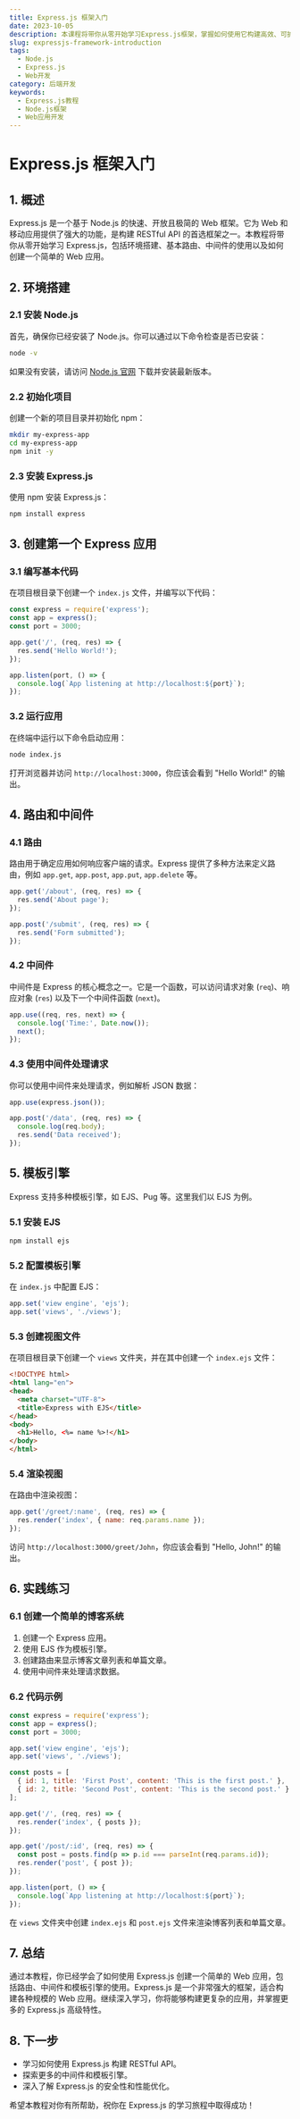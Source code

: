 ```yaml
---
title: Express.js 框架入门
date: 2023-10-05
description: 本课程将带你从零开始学习Express.js框架，掌握如何使用它构建高效、可扩展的Node.js应用程序。
slug: expressjs-framework-introduction
tags:
  - Node.js
  - Express.js
  - Web开发
category: 后端开发
keywords:
  - Express.js教程
  - Node.js框架
  - Web应用开发
---
```


# Express.js 框架入门

## 1. 概述

Express.js 是一个基于 Node.js 的快速、开放且极简的 Web 框架。它为 Web 和移动应用提供了强大的功能，是构建 RESTful API 的首选框架之一。本教程将带你从零开始学习 Express.js，包括环境搭建、基本路由、中间件的使用以及如何创建一个简单的 Web 应用。

## 2. 环境搭建

### 2.1 安装 Node.js

首先，确保你已经安装了 Node.js。你可以通过以下命令检查是否已安装：

```bash
node -v
```

如果没有安装，请访问 [Node.js 官网](https://nodejs.org/) 下载并安装最新版本。

### 2.2 初始化项目

创建一个新的项目目录并初始化 npm：

```bash
mkdir my-express-app
cd my-express-app
npm init -y
```

### 2.3 安装 Express.js

使用 npm 安装 Express.js：

```bash
npm install express
```

## 3. 创建第一个 Express 应用

### 3.1 编写基本代码

在项目根目录下创建一个 `index.js` 文件，并编写以下代码：

```javascript
const express = require('express');
const app = express();
const port = 3000;

app.get('/', (req, res) => {
  res.send('Hello World!');
});

app.listen(port, () => {
  console.log(`App listening at http://localhost:${port}`);
});
```

### 3.2 运行应用

在终端中运行以下命令启动应用：

```bash
node index.js
```

打开浏览器并访问 `http://localhost:3000`，你应该会看到 "Hello World!" 的输出。

## 4. 路由和中间件

### 4.1 路由

路由用于确定应用如何响应客户端的请求。Express 提供了多种方法来定义路由，例如 `app.get`, `app.post`, `app.put`, `app.delete` 等。

```javascript
app.get('/about', (req, res) => {
  res.send('About page');
});

app.post('/submit', (req, res) => {
  res.send('Form submitted');
});
```

### 4.2 中间件

中间件是 Express 的核心概念之一。它是一个函数，可以访问请求对象 (`req`)、响应对象 (`res`) 以及下一个中间件函数 (`next`)。

```javascript
app.use((req, res, next) => {
  console.log('Time:', Date.now());
  next();
});
```

### 4.3 使用中间件处理请求

你可以使用中间件来处理请求，例如解析 JSON 数据：

```javascript
app.use(express.json());

app.post('/data', (req, res) => {
  console.log(req.body);
  res.send('Data received');
});
```

## 5. 模板引擎

Express 支持多种模板引擎，如 EJS、Pug 等。这里我们以 EJS 为例。

### 5.1 安装 EJS

```bash
npm install ejs
```

### 5.2 配置模板引擎

在 `index.js` 中配置 EJS：

```javascript
app.set('view engine', 'ejs');
app.set('views', './views');
```

### 5.3 创建视图文件

在项目根目录下创建一个 `views` 文件夹，并在其中创建一个 `index.ejs` 文件：

```html
<!DOCTYPE html>
<html lang="en">
<head>
  <meta charset="UTF-8">
  <title>Express with EJS</title>
</head>
<body>
  <h1>Hello, <%= name %>!</h1>
</body>
</html>
```

### 5.4 渲染视图

在路由中渲染视图：

```javascript
app.get('/greet/:name', (req, res) => {
  res.render('index', { name: req.params.name });
});
```

访问 `http://localhost:3000/greet/John`，你应该会看到 "Hello, John!" 的输出。

## 6. 实践练习

### 6.1 创建一个简单的博客系统

1. 创建一个 Express 应用。
2. 使用 EJS 作为模板引擎。
3. 创建路由来显示博客文章列表和单篇文章。
4. 使用中间件来处理请求数据。

### 6.2 代码示例

```javascript
const express = require('express');
const app = express();
const port = 3000;

app.set('view engine', 'ejs');
app.set('views', './views');

const posts = [
  { id: 1, title: 'First Post', content: 'This is the first post.' },
  { id: 2, title: 'Second Post', content: 'This is the second post.' }
];

app.get('/', (req, res) => {
  res.render('index', { posts });
});

app.get('/post/:id', (req, res) => {
  const post = posts.find(p => p.id === parseInt(req.params.id));
  res.render('post', { post });
});

app.listen(port, () => {
  console.log(`App listening at http://localhost:${port}`);
});
```

在 `views` 文件夹中创建 `index.ejs` 和 `post.ejs` 文件来渲染博客列表和单篇文章。

## 7. 总结

通过本教程，你已经学会了如何使用 Express.js 创建一个简单的 Web 应用，包括路由、中间件和模板引擎的使用。Express.js 是一个非常强大的框架，适合构建各种规模的 Web 应用。继续深入学习，你将能够构建更复杂的应用，并掌握更多的 Express.js 高级特性。

## 8. 下一步

- 学习如何使用 Express.js 构建 RESTful API。
- 探索更多的中间件和模板引擎。
- 深入了解 Express.js 的安全性和性能优化。

希望本教程对你有所帮助，祝你在 Express.js 的学习旅程中取得成功！
